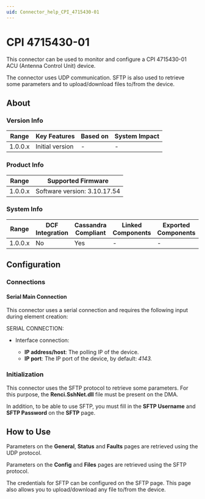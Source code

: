 ```yaml
---
uid: Connector_help_CPI_4715430-01
---
```


# CPI 4715430-01

This connector can be used to monitor and configure a CPI 4715430-01 ACU (Antenna Control Unit) device.

The connector uses UDP communication. SFTP is also used to retrieve some parameters and to upload/download files to/from the device.

## About

### Version Info

| **Range** | **Key Features** | **Based on** | **System Impact** |
|-----------|------------------|--------------|-------------------|
| 1.0.0.x   | Initial version  | \-           | \-                |

### Product Info

| **Range** | **Supported Firmware**       |
|-----------|------------------------------|
| 1.0.0.x   | Software version: 3.10.17.54 |

### System Info

| **Range** | **DCF Integration** | **Cassandra Compliant** | **Linked Components** | **Exported Components** |
|-----------|---------------------|-------------------------|-----------------------|-------------------------|
| 1.0.0.x   | No                  | Yes                     | \-                    | \-                      |

## Configuration

### Connections

#### Serial Main Connection

This connector uses a serial connection and requires the following input during element creation:

SERIAL CONNECTION:

- Interface connection:

  - **IP address/host**: The polling IP of the device.
  - **IP port**: The IP port of the device, by default: *4143.*

### Initialization

This connector uses the SFTP protocol to retrieve some parameters. For this purpose, the **Renci.SshNet.dll** file must be present on the DMA.

In addition, to be able to use SFTP, you must fill in the **SFTP Username** and **SFTP Password** on the **SFTP** page.

## How to Use

Parameters on the **General**, **Status** and **Faults** pages are retrieved using the UDP protocol.

Parameters on the **Config** and **Files** pages are retrieved using the SFTP protocol.

The credentials for SFTP can be configured on the SFTP page. This page also allows you to upload/download any file to/from the device.
